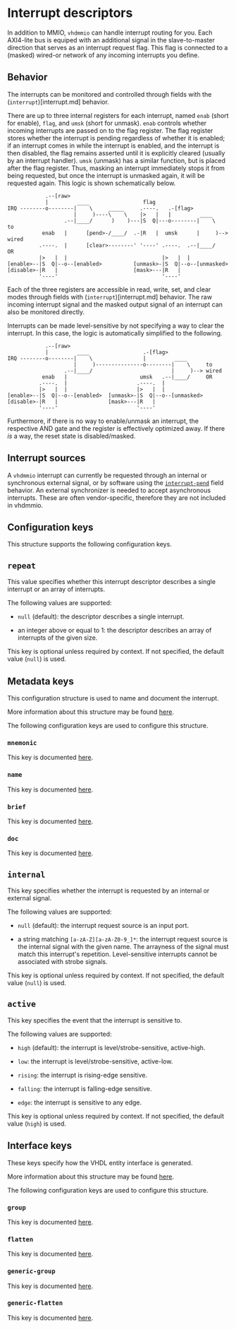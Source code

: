 # Interrupt descriptors

In addition to MMIO, `vhdmmio` can handle interrupt routing for you.
Each AXI4-lite bus is equiped with an additional signal in the
slave-to-master direction that serves as an interrupt request flag. This
flag is connected to a (masked) wired-or network of any incoming interrupts
you define.

## Behavior

The interrupts can be monitored and controlled through fields with the
(`interrupt`)[interrupt.md] behavior.

There are up to three internal registers for each interrupt, named `enab`
(short for enable), `flag`, and `umsk` (short for unmask). `enab` controls
whether incoming interrupts are passed on to the flag register. The flag
register stores whether the interrupt is pending regardless of whether it
is enabled; if an interrupt comes in while the interrupt is enabled, and
the interrupt is then disabled, the flag remains asserted until it is
explicitly cleared (usually by an interrupt handler). `umsk` (unmask) has a
similar function, but is placed after the flag register. Thus, masking an
interrupt immediately stops it from being requested, but once the interrupt
is unmasked again, it will be requested again. This logic is shown
schematically below.

```
            .--[raw>
            |         ____                 flag
IRQ --------o--------|    \     _____     .----.   .-[flag>
                     |     )----\    \    |>   |   |         ____
                  .--|____/      )    )---|S  Q|---o--------|    \     to
           enab   |      [pend>-/____/  .-|R   |  umsk      |     )--> wired
          .----.  |      [clear>--------' '----' .----.  .--|____/     OR
          |>   |  |                              |>   |  |
[enable>--|S  Q|--o--[enabled>          [unmask>-|S  Q|--o--[unmasked>
[disable>-|R   |                        [mask>---|R   |
          '----'                                 '----'
```

Each of the three registers are accessible in read, write, set, and clear
modes through fields with (`interrupt`)[interrupt.md] behavior. The raw
incoming interrupt signal and the masked output signal of an interrupt can
also be monitored directly.

Interrupts can be made level-sensitive by not specifying a way to clear the
interrupt. In this case, the logic is automatically simplified to the
following.

```
            .--[raw>
            |         ____                 .-[flag>
IRQ --------o--------|    \                |         ____
                     |     )---------------o--------|    \     to
                  .--|____/                         |     )--> wired
           enab   |                       umsk   .--|____/     OR
          .----.  |                      .----.  |
          |>   |  |                      |>   |  |
[enable>--|S  Q|--o--[enabled>  [unmask>-|S  Q|--o--[unmasked>
[disable>-|R   |                [mask>---|R   |
          '----'                         '----'
```

Furthermore, if there is no way to enable/unmask an interrupt, the
respective AND gate and the register is effectively optimized away. If
there *is* a way, the reset state is disabled/masked.

## Interrupt sources

A `vhdmmio` interrupt can currently be requested through an internal or
synchronous external signal, or by software using the
[`interrupt-pend`](interruptpend.md) field behavior. An external
synchronizer is needed to accept asynchronous interrupts. These are often
vendor-specific, therefore they are not included in vhdmmio.

## Configuration keys

This structure supports the following configuration keys.

## `repeat`

This value specifies whether this interrupt descriptor describes a
single interrupt or an array of interrupts.

The following values are supported:

 - `null` (default): the descriptor describes a single interrupt.

 - an integer above or equal to 1: the descriptor describes an array of interrupts of the given size.

This key is optional unless required by context. If not specified, the default value (`null`) is used.

## Metadata keys

This configuration structure is used to name and document the
interrupt.

More information about this structure may be found [here](metadataconfig.md).

The following configuration keys are used to configure this structure.

### `mnemonic`

This key is documented [here](metadataconfig.md#mnemonic).

### `name`

This key is documented [here](metadataconfig.md#name).

### `brief`

This key is documented [here](metadataconfig.md#brief).

### `doc`

This key is documented [here](metadataconfig.md#doc).

## `internal`

This key specifies whether the interrupt is requested by an internal
or external signal.

The following values are supported:

 - `null` (default): the interrupt request source is an input port.

 - a string matching `[a-zA-Z][a-zA-Z0-9_]*`: the interrupt request source is the internal signal with the given name. The arrayness of the signal must match this interrupt's repetition. Level-sensitive interrupts cannot be associated with strobe signals.

This key is optional unless required by context. If not specified, the default value (`null`) is used.

## `active`

This key specifies the event that the interrupt is sensitive to.

The following values are supported:

 - `high` (default): the interrupt is level/strobe-sensitive, active-high.

 - `low`: the interrupt is level/strobe-sensitive, active-low.

 - `rising`: the interrupt is rising-edge sensitive.

 - `falling`: the interrupt is falling-edge sensitive.

 - `edge`: the interrupt is sensitive to any edge.

This key is optional unless required by context. If not specified, the default value (`high`) is used.

## Interface keys

These keys specify how the VHDL entity interface is generated.

More information about this structure may be found [here](interfaceconfig.md).

The following configuration keys are used to configure this structure.

### `group`

This key is documented [here](interfaceconfig.md#group).

### `flatten`

This key is documented [here](interfaceconfig.md#flatten).

### `generic-group`

This key is documented [here](interfaceconfig.md#generic-group).

### `generic-flatten`

This key is documented [here](interfaceconfig.md#generic-flatten).